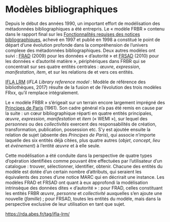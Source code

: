 # Modèles bibliographiques

Depuis le début des années 1990, un important effort de modélisation des métadonnées bibliographiques a été entrepris. Le « modèle FRBR » contenu dans le rapport final sur les [Fonctionnalités requises des notices bibliographiques](http://www.bnf.fr/documents/frbr_rapport_final.pdf), achevé en 1997 et publié en 1998 a constitué le point de départ d’une évolution profonde dans la compréhension de l’univers complexe des métadonnées bibliographiques. Deux autres modèles ont suivi : [FRAD](http://www.bnf.fr/documents/frad_rapport_final.pdf) (2009) pour les données « d’autorité » et [FRSAD](http://www.ifla.org/files/assets/cataloguing/frsad/frsad_rapport_final.pdf) (2010) pour les données « d’autorité matière », périphériques dans FRBR qui se concentrait sur ses quatre entités centrales : *œuvre*, *expression*, *manifestation*, *item*, et sur les relations de et vers ces entités.

[IFLA LRM](https://www.ifla.org/files/assets/cataloguing/frbr-lrm/ifla_lrm_2017-03.pdf) (*IFLA Library reference model* : Modèle de référence des bibliothèques, 2017) résulte de la fusion et de l’évolution des trois modèles FRxx, qu’il remplace intégralement.

Le « modèle FRBR » s’érigeait sur un terrain encore largement imprégné des [Principes de Paris](https://www.ifla.org/files/assets/cataloguing/IMEICC/IMEICC1/statement_principles_paris_1961-fr.pdf) (1961). Son cadre général n’a pas été remis en cause par la suite : un cœur bibliographique réparti en quatre entités principales, *œuvre*, *expression*, *manifestation* et *item* (« WEMI »), sur lequel des *personnes* ou des *collectivités* exercent des responsabilités de création, transformation, publication, possession etc. S’y est ajoutée ensuite la relation de sujet (absente des *Principes de Paris*), qui associe n’importe laquelle des six entités déjà citées, plus quatre autres (*objet*, *concept*, *lieu* et *événement*) à l’entité *œuvre* et à elle seule. 

Cette modélisation a été conduite dans la perspective de quatre types d’opération identifiées comme pouvant être effectuées par l’utilisateur d’un catalogue : trouver, sélectionner, identifier, obtenir. Chacune des entités du modèle est dotée d’un certain nombre d’attributs, qui seraient les équivalents des zones d’une notice MARC qui en décrirait une instance. Les modèles FRAD et FRSAD ont quant à eux approfondi la modélisation intrinsèque des données dites « d’autorité » : pour FRAD, celles constituant les entités FRBR *œuvre*, *personne* et *collectivité* auxquelles s’en ajoute une nouvelle (*famille*) ; pour FRSAD, toutes les entités du modèle, mais dans la perspective exclusive de leur utilisation en tant que sujet.

https://rda.abes.fr/tag/ifla-lrm/